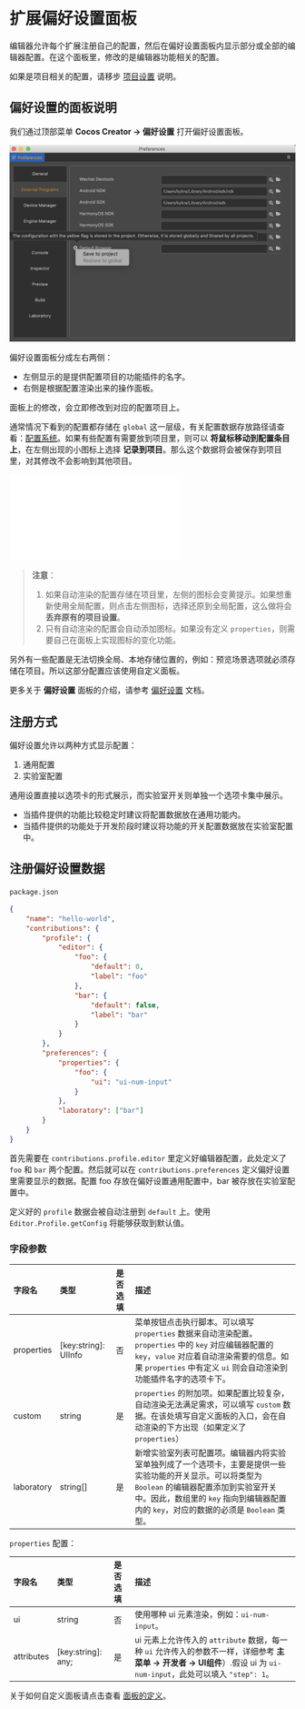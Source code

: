 # 扩展偏好设置面板

编辑器允许每个扩展注册自己的配置，然后在偏好设置面板内显示部分或全部的编辑器配置。在这个面板里，修改的是编辑器功能相关的配置。

如果是项目相关的配置，请移步 [项目设置](./contributions-project.md) 说明。

## 偏好设置的面板说明

我们通过顶部菜单 **Cocos Creator -> 偏好设置** 打开偏好设置面板。

![preferences](./image/preferences-tool.png)

偏好设置面板分成左右两侧：

- 左侧显示的是提供配置项目的功能插件的名字。
- 右侧是根据配置渲染出来的操作面板。

面板上的修改，会立即修改到对应的配置项目上。

通常情况下看到的配置都存储在 `global` 这一层级，有关配置数据存放路径请查看：[配置系统](contributions-project.md)。如果有些配置有需要放到项目里，则可以 **将鼠标移动到配置条目上**，在左侧出现的小图标上选择 **记录到项目**。那么这个数据将会被保存到项目里，对其修改不会影响到其他项目。

![project-config](project-config.md)

> **注意**：
> 1. 如果自动渲染的配置存储在项目里，左侧的图标会变黄提示。如果想重新使用全局配置，则点击左侧图标，选择还原到全局配置，这么做将会 **丢弃原有的项目设置**。
> 2. 只有自动渲染的配置会自动添加图标。如果没有定义 `properties`，则需要自己在面板上实现图标的变化功能。

另外有一些配置是无法切换全局、本地存储位置的，例如：预览场景选项就必须存储在项目。所以这部分配置应该使用自定义面板。

更多关于 **偏好设置** 面板的介绍，请参考 [偏好设置](../../editor/preferences/index.md) 文档。

## 注册方式

偏好设置允许以两种方式显示配置：

1. 通用配置
2. 实验室配置

通用设置直接以选项卡的形式展示，而实验室开关则单独一个选项卡集中展示。

- 当插件提供的功能比较稳定时建议将配置数据放在通用功能内。
- 当插件提供的功能处于开发阶段时建议将功能的开关配置数据放在实验室配置中。

## 注册偏好设置数据

`package.json`

```json
{
    "name": "hello-world",
    "contributions": {
        "profile": {
            "editor": {
                "foo": {
                    "default": 0,
                    "label": "foo"
                },
                "bar": {
                    "default": false,
                    "label": "bar"
                }
            }
        },
        "preferences": {
            "properties": {
                "foo": {
                    "ui": "ui-num-input"
                }
            },
            "laboratory": ["bar"]
        }
    }
}
```

首先需要在 `contributions.profile.editor` 里定义好编辑器配置，此处定义了 `foo` 和 `bar` 两个配置。然后就可以在 `contributions.preferences` 定义偏好设置里需要显示的数据。配置 foo 存放在偏好设置通用配置中，bar 被存放在实验室配置中。

定义好的 `profile` 数据会被自动注册到 `default` 上。使用 `Editor.Profile.getConfig` 将能够获取到默认值。

### 字段参数

| 字段名 | 类型  | 是否选填 | 描述 |
| :--- | :---  | :--- | :--- |
| properties | [key:string]: UIInfo  | 否 | 菜单按钮点击执行脚本。可以填写 `properties` 数据来自动渲染配置。`properties` 中的 `key` 对应编辑器配置的 `key`，`value` 对应着自动渲染需要的信息。如果 `properties` 中有定义 `ui` 则会自动渲染到功能插件名字的选项卡下。 |
| custom | string  | 是 | `properties` 的附加项。如果配置比较复杂，自动渲染无法满足需求，可以填写 `custom` 数据。在该处填写自定义面板的入口，会在自动渲染的下方出现（如果定义了 `properties`） |
| laboratory | string[]  | 是 | 新增实验室列表可配置项。编辑器内将实验室单独列成了一个选项卡，主要是提供一些实验功能的开关显示。可以将类型为 `Boolean` 的编辑器配置添加到实验室开关中。因此，数组里的 `key` 指向到编辑器配置内的 `key`，对应的数据的必须是 `Boolean` 类型。 |

`properties` 配置：

| 字段名 | 类型  | 是否选填 | 描述 |
| :--- | :---  | :--- | :--- |
| ui | string  | 否 | 使用哪种 ui 元素渲染，例如：`ui-num-input`。 |
| attributes | [key:string]: any;  | 是 | ui 元素上允许传入的 `attribute` 数据，每一种 `ui` 允许传入的参数不一样，详细参考 **主菜单 -> 开发者 -> UI组件**）.假设 ui 为 `ui-num-input`，此处可以填入 `"step": 1`。 |

关于如何自定义面板请点击查看 [面板的定义](./panel.md)。

